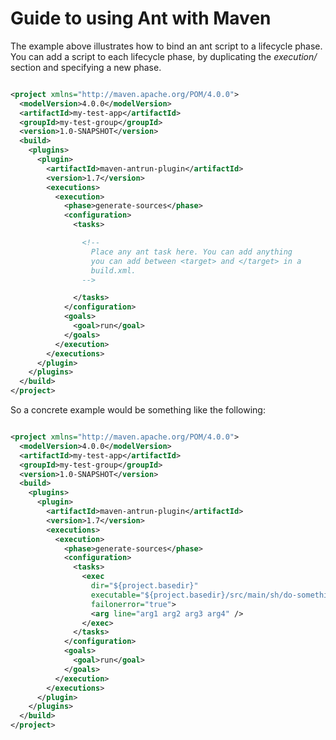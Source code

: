 <!--
Licensed to the Apache Software Foundation (ASF) under one
or more contributor license agreements.  See the NOTICE file
distributed with this work for additional information
regarding copyright ownership.  The ASF licenses this file
to you under the Apache License, Version 2.0 (the
"License"); you may not use this file except in compliance
with the License.  You may obtain a copy of the License at

http://www.apache.org/licenses/LICENSE-2.0

Unless required by applicable law or agreed to in writing,
software distributed under the License is distributed on an
"AS IS" BASIS, WITHOUT WARRANTIES OR CONDITIONS OF ANY
KIND, either express or implied.  See the License for the
specific language governing permissions and limitations
under the License.
-->

# Guide to using Ant with Maven

The example above illustrates how to bind an ant script to a lifecycle phase. You can add a script to each lifecycle phase, by duplicating the _execution/_ section and specifying a new phase.

```xml

<project xmlns="http://maven.apache.org/POM/4.0.0">
  <modelVersion>4.0.0</modelVersion>
  <artifactId>my-test-app</artifactId>
  <groupId>my-test-group</groupId>
  <version>1.0-SNAPSHOT</version>
  <build>
    <plugins>
      <plugin>
        <artifactId>maven-antrun-plugin</artifactId>
        <version>1.7</version>
        <executions>
          <execution>
            <phase>generate-sources</phase>
            <configuration>
              <tasks>

                <!--
                  Place any ant task here. You can add anything
                  you can add between <target> and </target> in a
                  build.xml.
                -->

              </tasks>
            </configuration>
            <goals>
              <goal>run</goal>
            </goals>
          </execution>
        </executions>
      </plugin>
    </plugins>
  </build>
</project>

```

So a concrete example would be something like the following:

```xml

<project xmlns="http://maven.apache.org/POM/4.0.0">
  <modelVersion>4.0.0</modelVersion>
  <artifactId>my-test-app</artifactId>
  <groupId>my-test-group</groupId>
  <version>1.0-SNAPSHOT</version>
  <build>
    <plugins>
      <plugin>
        <artifactId>maven-antrun-plugin</artifactId>
        <version>1.7</version>
        <executions>
          <execution>
            <phase>generate-sources</phase>
            <configuration>
              <tasks>
                <exec
                  dir="${project.basedir}"
                  executable="${project.basedir}/src/main/sh/do-something.sh"
                  failonerror="true">
                  <arg line="arg1 arg2 arg3 arg4" />
                </exec>
              </tasks>
            </configuration>
            <goals>
              <goal>run</goal>
            </goals>
          </execution>
        </executions>
      </plugin>
    </plugins>
  </build>
</project>

```

